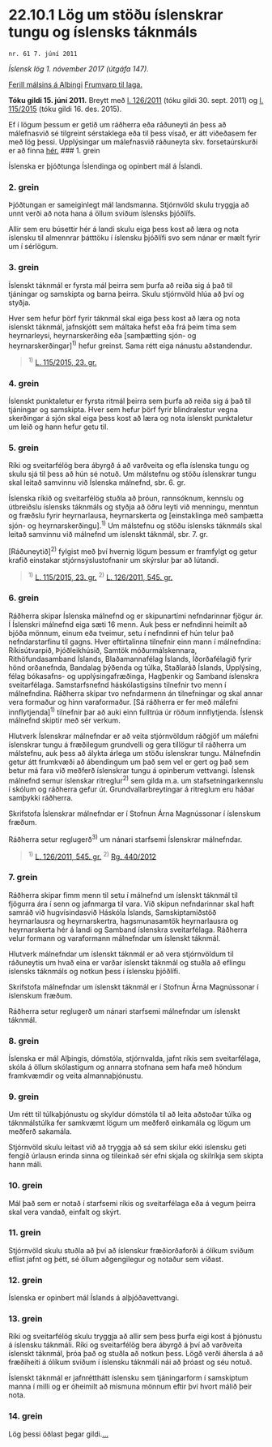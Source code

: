 # 22.10.1 Lög um stöðu íslenskrar tungu og íslensks táknmáls

`nr. 61 7. júní 2011`

_Íslensk lög 1. nóvember 2017 (útgáfa 147)._

[Ferill málsins á Alþingi](https://www.althingi.is/thingstorf/thingmalalistar-eftir-thingum/ferill/?ltg=139&mnr=533)
[Frumvarp til laga.](https://www.althingi.is/altext/139/s/0870.html)

**Tóku gildi 15. júní 2011.**
Breytt með
[l. 126/2011](https://althingi.is/altext/stjt/2011.126.html) (tóku gildi 30. sept. 2011) og
[l. 115/2015](https://althingi.is/altext/stjt/2015.115.html) (tóku gildi 16. des. 2015).

Ef í lögum þessum er getið um ráðherra eða ráðuneyti án þess að málefnasvið sé tilgreint sérstaklega eða til þess vísað, er átt viðeðasem fer með lög þessi. Upplýsingar um málefnasvið ráðuneyta skv. forsetaúrskurði er að finna [hér.](2017015.md) ### 1. grein



Íslenska er þjóðtunga Íslendinga og opinbert mál á Íslandi.

### 2. grein



Þjóðtungan er sameiginlegt mál landsmanna. Stjórnvöld skulu tryggja að unnt verði að nota hana á öllum sviðum íslensks þjóðlífs.

Allir sem eru búsettir hér á landi skulu eiga þess kost að læra og nota íslensku til almennrar þátttöku í íslensku þjóðlífi svo sem nánar er mælt fyrir um í sérlögum.

### 3. grein



Íslenskt táknmál er fyrsta mál þeirra sem þurfa að reiða sig á það til tjáningar og samskipta og barna þeirra. Skulu stjórnvöld hlúa að því og styðja.

Hver sem hefur þörf fyrir táknmál skal eiga þess kost að læra og nota íslenskt táknmál, jafnskjótt sem máltaka hefst eða frá þeim tíma sem heyrnarleysi, heyrnarskerðing eða [samþætting sjón- og heyrnarskerðingar]<sup>1)</sup> hefur greinst. Sama rétt eiga nánustu aðstandendur.

> <sup>1)</sup> [L. 115/2015, 23. gr.](https://althingi.is/altext/stjt/2015.115.html)

### 4. grein



Íslenskt punktaletur er fyrsta ritmál þeirra sem þurfa að reiða sig á það til tjáningar og samskipta. Hver sem hefur þörf fyrir blindralestur vegna skerðingar á sjón skal eiga þess kost að læra og nota íslenskt punktaletur um leið og hann hefur getu til.

### 5. grein



Ríki og sveitarfélög bera ábyrgð á að varðveita og efla íslenska tungu og skulu sjá til þess að hún sé notuð. Um málstefnu og stöðu íslenskrar tungu skal leitað samvinnu við Íslenska málnefnd, sbr. 6. gr.

Íslenska ríkið og sveitarfélög stuðla að þróun, rannsóknum, kennslu og útbreiðslu íslensks táknmáls og styðja að öðru leyti við menningu, menntun og fræðslu fyrir heyrnarlausa, heyrnarskerta og [einstaklinga með samþætta sjón- og heyrnarskerðingu].<sup>1)</sup> Um málstefnu og stöðu íslensks táknmáls skal leitað samvinnu við málnefnd um íslenskt táknmál, sbr. 7. gr.

[Ráðuneytið]<sup>2)</sup> fylgist með því hvernig lögum þessum er framfylgt og getur krafið einstakar stjórnsýslustofnanir um skýrslur þar að lútandi.

> <sup>1)</sup> [L. 115/2015, 23. gr.](https://althingi.is/altext/stjt/2015.115.html) <sup>2)</sup> [L. 126/2011, 545. gr.](https://althingi.is/altext/stjt/2011.126.html)

### 6. grein



Ráðherra skipar Íslenska málnefnd og er skipunartími nefndarinnar fjögur ár. Í Íslenskri málnefnd eiga sæti 16 menn. Auk þess er nefndinni heimilt að bjóða mönnum, einum eða tveimur, setu í nefndinni ef hún telur það nefndarstarfinu til gagns. Hver eftirtalinna tilnefnir einn mann í málnefndina: Ríkisútvarpið, Þjóðleikhúsið, Samtök móðurmálskennara, Rithöfundasamband Íslands, Blaðamannafélag Íslands, Íðorðafélagið fyrir hönd orðanefnda, Bandalag þýðenda og túlka, Staðlaráð Íslands, Upplýsing, félag bókasafns- og upplýsingafræðinga, Hagþenkir og Samband íslenskra sveitarfélaga. Samstarfsnefnd háskólastigsins tilnefnir tvo menn í málnefndina. Ráðherra skipar tvo nefndarmenn án tilnefningar og skal annar vera formaður og hinn varaformaður. [Sá ráðherra er fer með málefni innflytjenda]<sup>1)</sup> tilnefnir þar að auki einn fulltrúa úr röðum innflytjenda. Íslensk málnefnd skiptir með sér verkum.

Hlutverk Íslenskrar málnefndar er að veita stjórnvöldum ráðgjöf um málefni íslenskrar tungu á fræðilegum grundvelli og gera tillögur til ráðherra um málstefnu, auk þess að álykta árlega um stöðu íslenskrar tungu. Málnefndin getur átt frumkvæði að ábendingum um það sem vel er gert og það sem betur má fara við meðferð íslenskrar tungu á opinberum vettvangi. Íslensk málnefnd semur íslenskar ritreglur<sup>2)</sup> sem gilda m.a. um stafsetningarkennslu í skólum og ráðherra gefur út. Grundvallarbreytingar á ritreglum eru háðar samþykki ráðherra.

Skrifstofa Íslenskrar málnefndar er í Stofnun Árna Magnússonar í íslenskum fræðum.

Ráðherra setur reglugerð<sup>3)</sup> um nánari starfsemi Íslenskrar málnefndar.

> <sup>1)</sup> [L. 126/2011, 545. gr.](https://althingi.is/altext/stjt/2011.126.html) <sup>2)</sup> [Rg. 440/2012](https://althingi.ishttps://www.reglugerd.is/reglugerdir/allar/nr/440-2012)

### 7. grein



Ráðherra skipar fimm menn til setu í málnefnd um íslenskt táknmál til fjögurra ára í senn og jafnmarga til vara. Við skipun nefndarinnar skal haft samráð við hugvísindasvið Háskóla Íslands, Samskiptamiðstöð heyrnarlausra og heyrnarskertra, hagsmunasamtök heyrnarlausra og heyrnarskerta hér á landi og Samband íslenskra sveitarfélaga. Ráðherra velur formann og varaformann málnefndar um íslenskt táknmál.

Hlutverk málnefndar um íslenskt táknmál er að vera stjórnvöldum til ráðuneytis um hvað eina er varðar íslenskt táknmál og stuðla að eflingu íslensks táknmáls og notkun þess í íslensku þjóðlífi.

Skrifstofa málnefndar um íslenskt táknmál er í Stofnun Árna Magnússonar í íslenskum fræðum.

Ráðherra setur reglugerð um nánari starfsemi málnefndar um íslenskt táknmál.

### 8. grein



Íslenska er mál Alþingis, dómstóla, stjórnvalda, jafnt ríkis sem sveitarfélaga, skóla á öllum skólastigum og annarra stofnana sem hafa með höndum framkvæmdir og veita almannaþjónustu.

### 9. grein



Um rétt til túlkaþjónustu og skyldur dómstóla til að leita aðstoðar túlka og táknmálstúlka fer samkvæmt lögum um meðferð einkamála og lögum um meðferð sakamála.

Stjórnvöld skulu leitast við að tryggja að sá sem skilur ekki íslensku geti fengið úrlausn erinda sinna og tileinkað sér efni skjala og skilríkja sem skipta hann máli.

### 10. grein



Mál það sem er notað í starfsemi ríkis og sveitarfélaga eða á vegum þeirra skal vera vandað, einfalt og skýrt.

### 11. grein



Stjórnvöld skulu stuðla að því að íslenskur fræðiorðaforði á ólíkum sviðum eflist jafnt og þétt, sé öllum aðgengilegur og notaður sem víðast.

### 12. grein



Íslenska er opinbert mál Íslands á alþjóðavettvangi.

### 13. grein



Ríki og sveitarfélög skulu tryggja að allir sem þess þurfa eigi kost á þjónustu á íslensku táknmáli. Ríki og sveitarfélög bera ábyrgð á því að varðveita íslenskt táknmál, þróa það og stuðla að notkun þess. Lögð verði áhersla á að fræðiheiti á ólíkum sviðum í íslensku táknmáli nái að þróast og séu notuð.

Íslenskt táknmál er jafnrétthátt íslensku sem tjáningarform í samskiptum manna í milli og er óheimilt að mismuna mönnum eftir því hvort málið þeir nota.

### 14. grein



Lög þessi öðlast þegar gildi.[…](https://www.althingi.is/lagasafn/leidbeiningar/)
